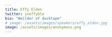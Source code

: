 ```yaml
---
title: Effy Elden
twitter: ineffyble
bio: "Weilder of ducktape"
# image: /assets/images/speakers/effy_elden.jpg
image: /assets/images/anonymous.png
---
```

